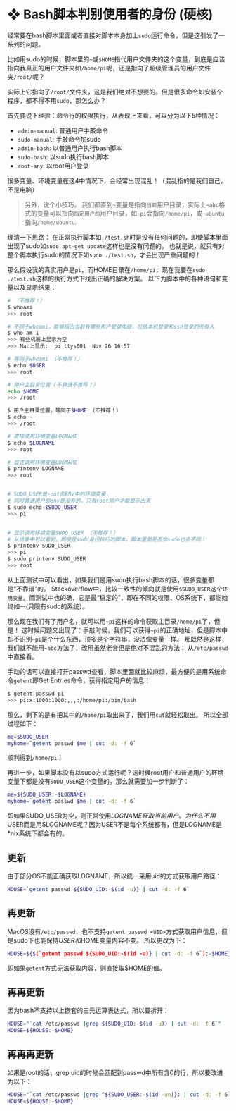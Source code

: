# ❖ Bash脚本判别使用者的身份 (硬核)

经常要在bash脚本里面或者直接对脚本本身加上`sudo`运行命令，但是这引发了一系列的问题。

比如用sudo的时候，脚本里的`~`或`$HOME`指代用户文件夹的这个变量，到底是应该指向我真正的用户文件夹如`/home/pi`呢，还是指向了超级管理员的用户文件夹`/root/`呢？

实际上它指向了`/root/`文件夹，这是我们绝对不想要的。但是很多命令如安装个程序，都不得不用`sudo`，那怎么办？

首先要说下经验：命令行的权限执行，从表现上来看，可以分为以下5种情况：
- `admin-manual`: 普通用户手敲命令
- `sudo-manual`: 手敲命令加sudo
- `admin-bash`: 以普通用户执行bash脚本
- `sudo-bash`: 以sudo执行bash脚本
- `root-any`: 以root用户登录

很多变量、环境变量在这4中情况下，会经常出现混乱！（混乱指的是我们自己，不是电脑）

> 另外，说个小技巧。
我们都直到`~`变量是指向`当前`用户目录，实际上`~abc`格式的变量可以指向`指定用户的`用户目录，如`~pi`会指向`/home/pi`，或`~ubuntu`指向`/home/ubuntu`.

理清一下思路：
在正常执行脚本如`./test.sh`时是没有任何问题的，即使脚本里面出现了sudo如`sudo apt-get update`这样也是没有问题的。
也就是说，就只有对整个脚本执行sudo的情况下如`sudo ./test.sh`，才会出现严重问题的！

那么假设我的真实用户是`pi`，而HOME目录在`/home/pi`，现在我要在`sudo ./test.sh`这样的执行方式下找出正确的解决方案。
以下为脚本中的各种语句和变量以及显示结果：
```sh
# （不推荐！）
$ whoami
>>> root

# 不同于whoami，能够指出当前有哪些用户登录电脑，包括本机登录和ssh登录的所有人
$ who am i
>>> 有些机器上显示为空
>>> Mac上显示:  pi ttys001  Nov 26 16:57

# 等同于whoami （不推荐！）
$ echo $USER
>>> root

# 用户主目录位置 (不靠谱不推荐！）
echo $HOME
>>> /root

$ 用户主目录位置，等同于$HOME （不推荐！）
$ echo ~
>>> /root

# 直接使用环境变量LOGNAME
$ echo $LOGNAME
>>> root

# 显式调用环境变量LOGNAME 
$ printenv LOGNAME
>>> root


# SUDO_USER是root的ENV中的环境变量，
# 同时普通用户的env是没有的，只有root用户才能显示出来
$ sudo echo $SUDO_USER
>>> pi


# 显示调用环境变量SUDO_USER （不推荐！）
# 从结果中可以看到，即使是sudo身份执行的脚本，脚本里面是否加sudo也会不同！
$ printenv SUDO_USER
>>> pi
$ sudo printenv SUDO_USER
>>> root
```

从上面测试中可以看出，如果我们是用sudo执行bash脚本的话，很多变量都是“不靠谱”的。
Stackoverflow中，比较一致性的倾向就是使用`$SUDO_USER`这个`环境变量`。而测试中也的确，它是最“稳定的”，即在不同的权限、OS系统下，都能始终如一(只限有sudo的系统）。

那么现在我们有了用户名，就可以用`~pi`这样的命令获取主目录`/home/pi`了，但是！
这时候问题又出现了：手敲时候，我们可以获得`~pi`的正确地址，但是脚本中却不识别`~pi`是个什么东西，顶多是个字符串，没法像变量一样。
那既然是这样，我们就不能用`~abc`方法了，改用虽然老套但是绝对不混乱的方法：
从`/etc/passwd`中直接看。

手动的话可以直接打开passwd查看，脚本里面就比较麻烦，最方便的是用系统命令`getent`即Get Entries命令，获得指定用户的信息：
```sh
$ getent passwd pi
>>> pi:x:1000:1000:,,,:/home/pi:/bin/bash
```

那么，剩下的是有把其中的`/home/pi`取出来了，我们用`cut`就轻松取出。
所以全部过程如下：
```sh
me=$SUDO_USER
myhome=`getent passwd $me | cut -d: -f 6`
```
顺利得到`/home/pi`！


再进一步，如果脚本没有以sudo方式运行呢？这时候root用户和普通用户的环境变量下都是没有`SUDO_USER`这个变量的。那么就需要加一步判断了：
```sh
me=${SUDO_USER:-$LOGNAME}
myhome=`getent passwd $me | cut -d: -f 6`
```
即如果SUDO_USER为空，则正常使用$LOGNAME获取当前用户。为什么不用$USER而是用$LOGNAME呢？因为USER不是每个系统都有，但是LOGNAME是*nix系统下都会有的。



## 更新

由于部分OS不能正确获取LOGNAME，所以统一采用uid的方式获取用户路径：

```sh
HOUSE=`getent passwd ${SUDO_UID:-$(id -u)} | cut -d: -f 6`
```


## 再更新

MacOS没有`/etc/passwd`，也不支持`getent passwd <UID>`方式获取用户信息，但是sudo下也能保持$USER和$HOME变量内容不变。
所以更改为下：
```sh
HOUSE=${$(`getent passwd ${SUDO_UID:-$(id -u)} | cut -d: -f 6`):-$HOME}
```

即如果`getent`方式无法获取内容，则直接取$HOME的值。


## 再再更新

因为bash不支持以上嵌套的三元运算表达式，所以要拆开：
```sh
HOUSE="`cat /etc/passwd |grep ${SUDO_UID:-$(id -u)} | cut -d: -f 6`"
HOUSE=${HOUSE:-$HOME}
```


## 再再再更新

如果是root的话，grep uid的时候会匹配到passwd中所有含0的行，所以要改进为以下：
```sh
HOUSE="`cat /etc/passwd |grep ^${SUDO_USER:-$(id -un)}: | cut -d: -f 6`"
HOUSE=${HOUSE:-$HOME}
```
